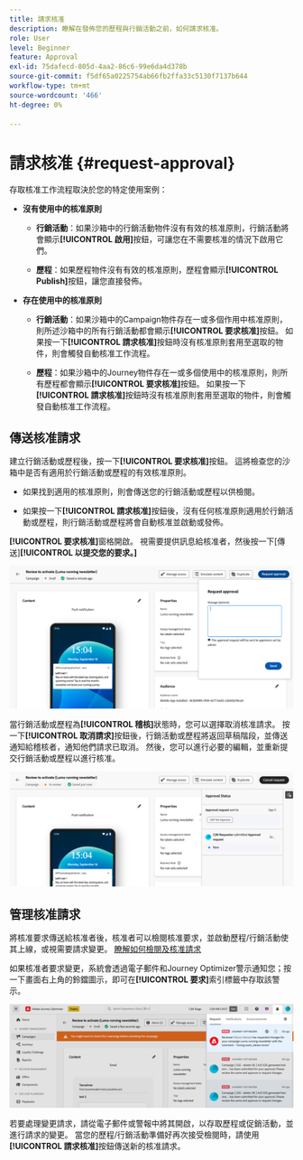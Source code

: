 ```yaml
---
title: 請求核准
description: 瞭解在發佈您的歷程與行銷活動之前，如何請求核准。
role: User
level: Beginner
feature: Approval
exl-id: 75dafecd-805d-4aa2-86c6-99e6da4d378b
source-git-commit: f5df65a0225754ab66fb2ffa33c5130f7137b644
workflow-type: tm+mt
source-wordcount: '466'
ht-degree: 0%

---
```


# 請求核准 {#request-approval}

存取核准工作流程取決於您的特定使用案例：

* **沒有使用中的核准原則**

   * **行銷活動**：如果沙箱中的行銷活動物件沒有有效的核准原則，行銷活動將會顯示&#x200B;**[!UICONTROL 啟用]**&#x200B;按鈕，可讓您在不需要核准的情況下啟用它們。

   * **歷程**：如果歷程物件沒有有效的核准原則，歷程會顯示&#x200B;**[!UICONTROL Publish]**&#x200B;按鈕，讓您直接發佈。

* **存在使用中的核准原則**

   * **行銷活動**：如果沙箱中的Campaign物件存在一或多個作用中核准原則，則所述沙箱中的所有行銷活動都會顯示&#x200B;**[!UICONTROL 要求核准]**&#x200B;按鈕。
如果按一下&#x200B;**[!UICONTROL 請求核准]**&#x200B;按鈕時沒有核准原則套用至選取的物件，則會觸發自動核准工作流程。

   * **歷程**：如果沙箱中的Journey物件存在一或多個使用中的核准原則，則所有歷程都會顯示&#x200B;**[!UICONTROL 要求核准]**&#x200B;按鈕。
如果按一下&#x200B;**[!UICONTROL 請求核准]**&#x200B;按鈕時沒有核准原則套用至選取的物件，則會觸發自動核准工作流程。

## 傳送核准請求

建立行銷活動或歷程後，按一下&#x200B;**[!UICONTROL 要求核准]**&#x200B;按鈕。 這將檢查您的沙箱中是否有適用於行銷活動或歷程的有效核准原則。

* 如果找到適用的核准原則，則會傳送您的行銷活動或歷程以供檢閱。

* 如果按一下&#x200B;**[!UICONTROL 請求核准]**&#x200B;按鈕後，沒有任何核准原則適用於行銷活動或歷程，則行銷活動或歷程將會自動核准並啟動或發佈。

**[!UICONTROL 要求核准]**&#x200B;窗格開啟。 視需要提供訊息給核准者，然後按一下[傳送]&#x200B;**[!UICONTROL 以提交您的要求。]**

![](assets/approval-request.png)

當行銷活動或歷程為&#x200B;**[!UICONTROL 稽核]**&#x200B;狀態時，您可以選擇取消核准請求。 按一下&#x200B;**[!UICONTROL 取消請求]**&#x200B;按鈕後，行銷活動或歷程將返回草稿階段，並傳送通知給稽核者，通知他們請求已取消。 然後，您可以進行必要的編輯，並重新提交行銷活動或歷程以進行核准。

![](assets/approval-cancel.png)

## 管理核准請求

將核准要求傳送給核准者後，核准者可以檢閱核准要求，並啟動歷程/行銷活動使其上線，或視需要請求變更。 [瞭解如何檢閱及核准請求](review-approve-request.md)

如果核准者要求變更，系統會透過電子郵件和Journey Optimizer警示通知您；按一下畫面右上角的鈴鐺圖示，即可在&#x200B;**[!UICONTROL 要求]**&#x200B;索引標籤中存取該警示。

![](assets/changes-requested.png)

若要處理變更請求，請從電子郵件或警報中將其開啟，以存取歷程或促銷活動，並進行請求的變更。 當您的歷程/行銷活動準備好再次接受檢閱時，請使用&#x200B;**[!UICONTROL 請求核准]**&#x200B;按鈕傳送新的核准請求。
